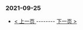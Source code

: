 ### 2021-09-25 
 

- [ < 上一页 ](https://github.com/able8/weibo-hot-record/blob/master/2021-09-24.md) -------- [ 下一页 > ](https://github.com/able8/weibo-hot-record/blob/master/2021-09-26.md)